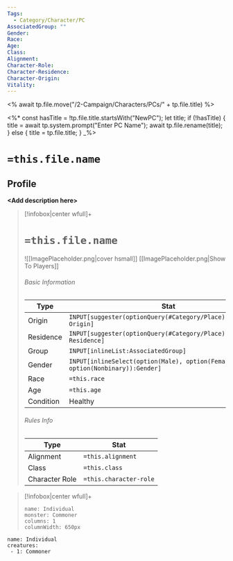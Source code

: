```yaml
---
Tags:
  - Category/Character/PC
AssociatedGroup: ""
Gender:
Race: 
Age: 
Class: 
Alignment: 
Character-Role: 
Character-Residence: 
Character-Origin: 
Vitality:
---
```


<% await tp.file.move("/2-Campaign/Characters/PCs/" + tp.file.title) %>

<%*
const hasTitle = !tp.file.title.startsWith("NewPC");
let title;
if (!hasTitle) {
    title = await tp.system.prompt("Enter PC Name");
    await tp.file.rename(title);
} else {
    title = tp.file.title;
}
_%>


# `=this.file.name`
## Profile

**\<Add description here\>**

> [!infobox|center wfull]+
> # `=this.file.name`
> ![[ImagePlaceholder.png|cover hsmall]]
> [[ImagePlaceholder.png|Show To Players]]
> ###### Basic Information
> Type |  Stat |
> ---|---|
> Origin | `INPUT[suggester(optionQuery(#Category/Place)):Character-Origin]` |
> Residence | `INPUT[suggester(optionQuery(#Category/Place)):Character-Residence]` |
> Group  |`INPUT[inlineList:AssociatedGroup]` | 
> Gender | `INPUT[inlineSelect(option(Male), option(Female), option(Nonbinary)):Gender]` |
> Race | `=this.race` |
> Age | `=this.age` |
> Condition | Healthy |
> ###### Rules Info
> Type |  Stat |
> ---|---|
> Alignment | `=this.alignment` |
> Class | `=this.class` |
> Character Role | `=this.character-role` |

> [!infobox|center wfull]+
> ```statblock
> name: Individual
> monster: Commoner
> columns: 1
> columnWidth: 650px
> ```

```encounter-table
name: Individual
creatures:
 - 1: Commoner
```

